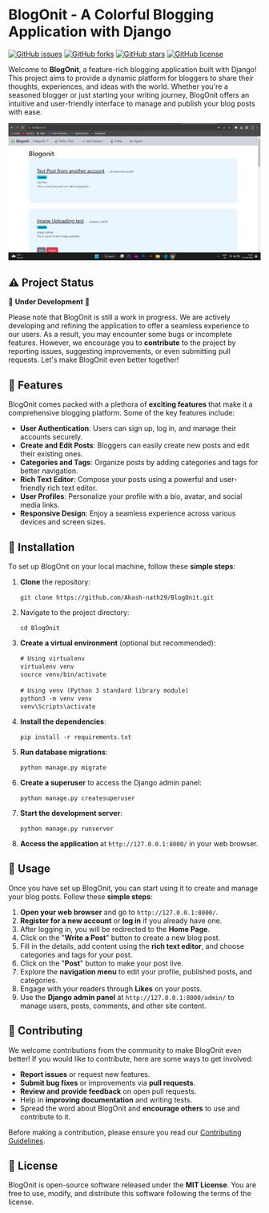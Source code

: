 # BlogOnit - A Colorful Blogging Application with Django

[![GitHub issues](https://img.shields.io/github/issues/Akash-nath29/BlogOnit)](https://github.com/Akash-nath29/BlogOnit/issues)
[![GitHub forks](https://img.shields.io/github/forks/Akash-nath29/BlogOnit)](https://github.com/Akash-nath29/BlogOnit/network)
[![GitHub stars](https://img.shields.io/github/stars/Akash-nath29/BlogOnit)](https://github.com/Akash-nath29/BlogOnit/stargazers)
[![GitHub license](https://img.shields.io/github/license/Akash-nath29/BlogOnit)](https://github.com/Akash-nath29/BlogOnit/blob/main/LICENSE)

Welcome to **BlogOnit**, a feature-rich blogging application built with Django! This project aims to provide a dynamic platform for bloggers to share their thoughts, experiences, and ideas with the world. Whether you're a seasoned blogger or just starting your writing journey, BlogOnit offers an intuitive and user-friendly interface to manage and publish your blog posts with ease.

![BlogOnit](https://github.com/Akash-nath29/BlogOnit/blob/main/demoImages/homePage.png?raw=true)

## ⚠️ Project Status

🚧 **Under Development** 🚧

Please note that BlogOnit is still a work in progress. We are actively developing and refining the application to offer a seamless experience to our users. As a result, you may encounter some bugs or incomplete features. However, we encourage you to **contribute** to the project by reporting issues, suggesting improvements, or even submitting pull requests. Let's make BlogOnit even better together!

## 🌟 Features

BlogOnit comes packed with a plethora of **exciting features** that make it a comprehensive blogging platform. Some of the key features include:

- **User Authentication**: Users can sign up, log in, and manage their accounts securely.
- **Create and Edit Posts**: Bloggers can easily create new posts and edit their existing ones.
- **Categories and Tags**: Organize posts by adding categories and tags for better navigation.
- **Rich Text Editor**: Compose your posts using a powerful and user-friendly rich text editor.
- **User Profiles**: Personalize your profile with a bio, avatar, and social media links.
- **Responsive Design**: Enjoy a seamless experience across various devices and screen sizes.

## 🚀 Installation

To set up BlogOnit on your local machine, follow these **simple steps**:

1. **Clone** the repository:

   ```
   git clone https://github.com/Akash-nath29/BlogOnit.git
   ```

2. Navigate to the project directory:

   ```
   cd BlogOnit
   ```

3. **Create a virtual environment** (optional but recommended):

   ```
   # Using virtualenv
   virtualenv venv
   source venv/bin/activate

   # Using venv (Python 3 standard library module)
   python3 -m venv venv
   venv\Scripts\activate
   ```

4. **Install the dependencies**:

   ```
   pip install -r requirements.txt
   ```

5. **Run database migrations**:

   ```
   python manage.py migrate
   ```

6. **Create a superuser** to access the Django admin panel:

   ```
   python manage.py createsuperuser
   ```

7. **Start the development server**:

   ```
   python manage.py runserver
   ```

8. **Access the application** at `http://127.0.0.1:8000/` in your web browser.

## 🎉 Usage

Once you have set up BlogOnit, you can start using it to create and manage your blog posts. Follow these **simple steps**:

1. **Open your web browser** and go to `http://127.0.0.1:8000/`.
2. **Register for a new account** or **log in** if you already have one.
3. After logging in, you will be redirected to the **Home Page**.
4. Click on the "**Write a Post**" button to create a new blog post.
5. Fill in the details, add content using the **rich text editor**, and choose categories and tags for your post.
6. Click on the "**Post**" button to make your post live.
7. Explore the **navigation menu** to edit your profile, published posts, and categories.
8. Engage with your readers through **Likes** on your posts.
9. Use the **Django admin panel** at `http://127.0.0.1:8000/admin/` to manage users, posts, comments, and other site content.

## 🙌 Contributing

We welcome contributions from the community to make BlogOnit even better! If you would like to contribute, here are some ways to get involved:

- **Report issues** or request new features.
- **Submit bug fixes** or improvements via **pull requests**.
- **Review and provide feedback** on open pull requests.
- Help in **improving documentation** and writing tests.
- Spread the word about BlogOnit and **encourage others** to use and contribute to it.

Before making a contribution, please ensure you read our [Contributing Guidelines](CONTRIBUTING.md).

## 📝 License

BlogOnit is open-source software released under the **MIT License**. You are free to use, modify, and distribute this software following the terms of the license.
